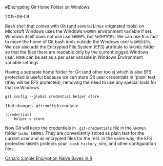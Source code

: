 #Encrypting Git Home Folder on Windows

2015-06-09

<!--- tags: git encryption -->

Bash shell that comes with Git (and several Linux originated tools) on Microsoft Windows uses the Windows `%HOME%` environment variable if set. Windows itself does not use use `%HOME%`, but `%HOMEDIR%`. We can use this fact to move the home of Git bash tools outside the Windows user `%HOMEDIR%`. We can also add the Encrypted File System (EFS) attribute to `%HOME%` folder so that the files there are readable only by the current logged Windows user. `HOME` can be set as a per user variable in Windows Environment variable settings.

Having a separate home folder for Git (and other tools) which is also EFS protected is useful because we can store Git user credentials in 'plain' text (they will be EFS protected), removing the need to use any special tools for that on Windows.

```
git config --global credential.helper store
```

That changes `.gitconfig` to contain:

```
[credential]
    helper = store
```

Now Git will keep the credentials in `.git-credentials` file in the `%HOME%` folder (`echo $HOME`). They are conveniently stored as plain text for the current user and as encrypted files for the rest. In the same way, the EFS protected `%HOME%` protects your `.bash_history`, vim, and other configuration files.

<ins class='nfooter'><a id='fprev' href='#blog/2015/2015-06-19-Csharp-Simple-Encryption.md'>Csharp Simple Encryption</a> <a id='fnext' href='#blog/2015/2015-06-03-Naive-Bayes-in-R.md'>Naive Bayes in R</a></ins>
